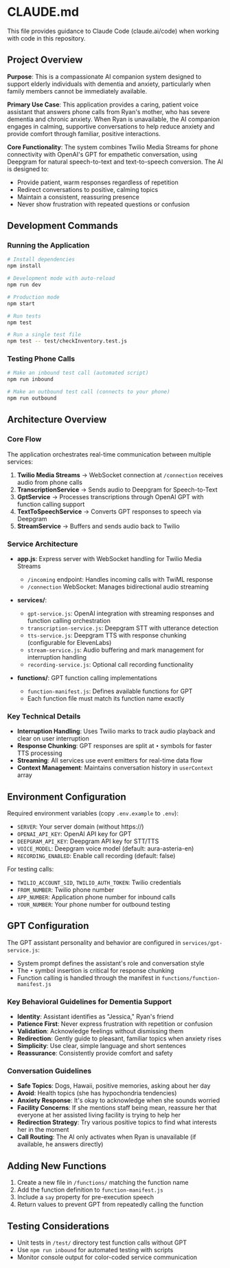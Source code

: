 # CLAUDE.md

This file provides guidance to Claude Code (claude.ai/code) when working with code in this repository.

## Project Overview

**Purpose**: This is a compassionate AI companion system designed to support elderly individuals with dementia and anxiety, particularly when family members cannot be immediately available.

**Primary Use Case**: This application provides a caring, patient voice assistant that answers phone calls from Ryan's mother, who has severe dementia and chronic anxiety. When Ryan is unavailable, the AI companion engages in calming, supportive conversations to help reduce anxiety and provide comfort through familiar, positive interactions.

**Core Functionality**: The system combines Twilio Media Streams for phone connectivity with OpenAI's GPT for empathetic conversation, using Deepgram for natural speech-to-text and text-to-speech conversion. The AI is designed to:
- Provide patient, warm responses regardless of repetition
- Redirect conversations to positive, calming topics
- Maintain a consistent, reassuring presence
- Never show frustration with repeated questions or confusion

## Development Commands

### Running the Application
```bash
# Install dependencies
npm install

# Development mode with auto-reload
npm run dev

# Production mode
npm start

# Run tests
npm test

# Run a single test file
npm test -- test/checkInventory.test.js
```

### Testing Phone Calls
```bash
# Make an inbound test call (automated script)
npm run inbound

# Make an outbound test call (connects to your phone)
npm run outbound
```

## Architecture Overview

### Core Flow
The application orchestrates real-time communication between multiple services:

1. **Twilio Media Streams** → WebSocket connection at `/connection` receives audio from phone calls
2. **TranscriptionService** → Sends audio to Deepgram for Speech-to-Text
3. **GptService** → Processes transcriptions through OpenAI GPT with function calling support
4. **TextToSpeechService** → Converts GPT responses to speech via Deepgram
5. **StreamService** → Buffers and sends audio back to Twilio

### Service Architecture

- **app.js**: Express server with WebSocket handling for Twilio Media Streams
  - `/incoming` endpoint: Handles incoming calls with TwiML response
  - `/connection` WebSocket: Manages bidirectional audio streaming

- **services/**:
  - `gpt-service.js`: OpenAI integration with streaming responses and function calling orchestration
  - `transcription-service.js`: Deepgram STT with utterance detection
  - `tts-service.js`: Deepgram TTS with response chunking (configurable for ElevenLabs)
  - `stream-service.js`: Audio buffering and mark management for interruption handling
  - `recording-service.js`: Optional call recording functionality

- **functions/**: GPT function calling implementations
  - `function-manifest.js`: Defines available functions for GPT
  - Each function file must match its function name exactly

### Key Technical Details

- **Interruption Handling**: Uses Twilio marks to track audio playback and clear on user interruption
- **Response Chunking**: GPT responses are split at `•` symbols for faster TTS processing
- **Streaming**: All services use event emitters for real-time data flow
- **Context Management**: Maintains conversation history in `userContext` array

## Environment Configuration

Required environment variables (copy `.env.example` to `.env`):
- `SERVER`: Your server domain (without https://)
- `OPENAI_API_KEY`: OpenAI API key for GPT
- `DEEPGRAM_API_KEY`: Deepgram API key for STT/TTS
- `VOICE_MODEL`: Deepgram voice model (default: aura-asteria-en)
- `RECORDING_ENABLED`: Enable call recording (default: false)

For testing calls:
- `TWILIO_ACCOUNT_SID`, `TWILIO_AUTH_TOKEN`: Twilio credentials
- `FROM_NUMBER`: Twilio phone number
- `APP_NUMBER`: Application phone number for inbound calls
- `YOUR_NUMBER`: Your phone number for outbound testing

## GPT Configuration

The GPT assistant personality and behavior are configured in `services/gpt-service.js`:
- System prompt defines the assistant's role and conversation style
- The `•` symbol insertion is critical for response chunking
- Function calling is handled through the manifest in `functions/function-manifest.js`

### Key Behavioral Guidelines for Dementia Support
- **Identity**: Assistant identifies as "Jessica," Ryan's friend
- **Patience First**: Never express frustration with repetition or confusion
- **Validation**: Acknowledge feelings without dismissing them
- **Redirection**: Gently guide to pleasant, familiar topics when anxiety rises
- **Simplicity**: Use clear, simple language and short sentences
- **Reassurance**: Consistently provide comfort and safety

### Conversation Guidelines
- **Safe Topics**: Dogs, Hawaii, positive memories, asking about her day
- **Avoid**: Health topics (she has hypochondria tendencies)
- **Anxiety Response**: It's okay to acknowledge when she sounds worried
- **Facility Concerns**: If she mentions staff being mean, reassure her that everyone at her assisted living facility is trying to help her
- **Redirection Strategy**: Try various positive topics to find what interests her in the moment
- **Call Routing**: The AI only activates when Ryan is unavailable (if available, he answers directly)

## Adding New Functions

1. Create a new file in `/functions/` matching the function name
2. Add the function definition to `function-manifest.js`
3. Include a `say` property for pre-execution speech
4. Return values to prevent GPT from repeatedly calling the function

## Testing Considerations

- Unit tests in `/test/` directory test function calls without GPT
- Use `npm run inbound` for automated testing with scripts
- Monitor console output for color-coded service communication